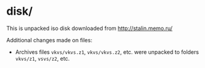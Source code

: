 # disk/

This is unpacked iso disk downloaded from http://stalin.memo.ru/

Additional changes made on files:

* Archives files `vkvs/vkvs.z1`, `vkvs/vkvs.z2`, etc. were unpacked to folders `vkvs/z1`, `vsvs/z2`, etc.
